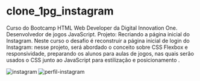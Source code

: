                            
# clone_1pg_instagram

Curso do Bootcamp HTML Web Developer da Digital Innovation One. Desenvolvedor de jogos JavaScript. Projeto: Recriando a página inicial do Instagram. Neste curso o desafio é reconstruir a página inicial de login do Instagram: nesse projeto, será abordado o conceito sobre CSS Flexbox e responsividade, preparando os alunos para aulas de jogos, nas quais serão usados ​​o CSS junto ao JavaScript para estilização e posicionamento .


![instagram](https://user-images.githubusercontent.com/66983974/118269252-e3816680-b494-11eb-9d2f-a15e15ac1f4d.png)
![perfil-instagram](https://user-images.githubusercontent.com/66983974/118269379-0dd32400-b495-11eb-876e-29844b420af9.jpg)
